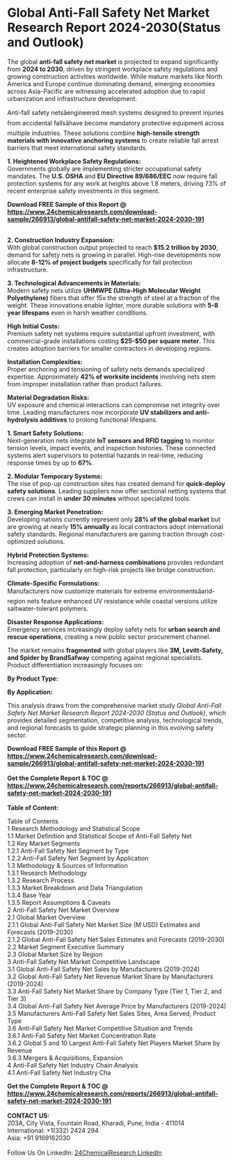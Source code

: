 <h1>Global Anti-Fall Safety Net Market Research Report 2024-2030(Status and Outlook)</h1><p>The global <strong>anti-fall safety net market</strong> is projected to expand significantly from <strong>2024 to 2030</strong>, driven by stringent workplace safety regulations and growing construction activities worldwide. While mature markets like North America and Europe continue dominating demand, emerging economies across Asia-Pacific are witnessing accelerated adoption due to rapid urbanization and infrastructure development.</p><p>Anti-fall safety netsâengineered mesh systems designed to prevent injuries from accidental fallsâhave become mandatory protective equipment across multiple industries. These solutions combine <strong>high-tensile strength materials with innovative anchoring systems</strong> to create reliable fall arrest barriers that meet international safety standards.</p><p><strong>1. Heightened Workplace Safety Regulations:</strong><br>
Governments globally are implementing stricter occupational safety mandates. The <strong>U.S. OSHA</strong> and <strong>EU Directive 89/686/EEC</strong> now require fall protection systems for any work at heights above 1.8 meters, driving 73% of recent enterprise safety investments in this segment.</p><div><b>Download FREE Sample of this Report @ 
            <a href="https://www.24chemicalresearch.com/download-sample/266913/global-antifall-safety-net-market-2024-2030-191">
            https://www.24chemicalresearch.com/download-sample/266913/global-antifall-safety-net-market-2024-2030-191</a></b></div><br><p><strong>2. Construction Industry Expansion:</strong><br>
With global construction output projected to reach <strong>$15.2 trillion by 2030</strong>, demand for safety nets is growing in parallel. High-rise developments now allocate <strong>8-12% of project budgets</strong> specifically for fall protection infrastructure.</p><p><strong>3. Technological Advancements in Materials:</strong><br>
Modern safety nets utilize <strong>UHMWPE (Ultra-High Molecular Weight Polyethylene)</strong> fibers that offer 15x the strength of steel at a fraction of the weight. These innovations enable lighter, more durable solutions with <strong>5-8 year lifespans</strong> even in harsh weather conditions.</p><p><strong>High Initial Costs:</strong><br>
	Premium safety net systems require substantial upfront investment, with commercial-grade installations costing <strong>$25-$50 per square meter</strong>. This creates adoption barriers for smaller contractors in developing regions.</p><p><strong>Installation Complexities:</strong><br>
	Proper anchoring and tensioning of safety nets demands specialized expertise. Approximately <strong>42% of worksite incidents</strong> involving nets stem from improper installation rather than product failures.</p><p><strong>Material Degradation Risks:</strong><br>
	UV exposure and chemical interactions can compromise net integrity over time. Leading manufacturers now incorporate <strong>UV stabilizers and anti-hydrolysis additives</strong> to prolong functional lifespans.</p><p><strong>1. Smart Safety Solutions:</strong><br>
Next-generation nets integrate <strong>IoT sensors and RFID tagging</strong> to monitor tension levels, impact events, and inspection histories. These connected systems alert supervisors to potential hazards in real-time, reducing response times by up to <strong>67%</strong>.</p><p><strong>2. Modular Temporary Systems:</strong><br>
The rise of pop-up construction sites has created demand for <strong>quick-deploy safety solutions</strong>. Leading suppliers now offer sectional netting systems that crews can install in <strong>under 30 minutes</strong> without specialized tools.</p><p><strong>3. Emerging Market Penetration:</strong><br>
Developing nations currently represent only <strong>28% of the global market</strong> but are growing at nearly <strong>15% annually</strong> as local contractors adopt international safety standards. Regional manufacturers are gaining traction through cost-optimized solutions.</p><p><strong>Hybrid Protection Systems:</strong><br>
	Increasing adoption of <strong>net-and-harness combinations</strong> provides redundant fall protection, particularly on high-risk projects like bridge construction.</p><p><strong>Climate-Specific Formulations:</strong><br>
	Manufacturers now customize materials for extreme environmentsâarid-region nets feature enhanced UV resistance while coastal versions utilize saltwater-tolerant polymers.</p><p><strong>Disaster Response Applications:</strong><br>
	Emergency services increasingly deploy safety nets for <strong>urban search and rescue operations</strong>, creating a new public sector procurement channel.</p><p>The market remains <strong>fragmented</strong> with global players like <strong>3M, Levitt-Safety, and Spider by BrandSafway</strong> competing against regional specialists. Product differentiation increasingly focuses on:</p><p><strong>By Product Type:</strong></p><p><strong>By Application:</strong></p><p>This analysis draws from the comprehensive market study <em>Global Anti-Fall Safety Net Market Research Report 2024-2030 (Status and Outlook)</em>, which provides detailed segmentation, competitive analysis, technological trends, and regional forecasts to guide strategic planning in this evolving safety sector.</p><div><b>Download FREE Sample of this Report @ 
            <a href="https://www.24chemicalresearch.com/download-sample/266913/global-antifall-safety-net-market-2024-2030-191">
            https://www.24chemicalresearch.com/download-sample/266913/global-antifall-safety-net-market-2024-2030-191</a></b></div><br><div><b>Get the Complete Report & TOC @ 
            <a href="https://www.24chemicalresearch.com/reports/266913/global-antifall-safety-net-market-2024-2030-191">
            https://www.24chemicalresearch.com/reports/266913/global-antifall-safety-net-market-2024-2030-191</a></b></div><br>
            <b>Table of Content:</b><p>Table of Contents<br />
1 Research Methodology and Statistical Scope<br />
1.1 Market Definition and Statistical Scope of Anti-Fall Safety Net<br />
1.2 Key Market Segments<br />
1.2.1 Anti-Fall Safety Net Segment by Type<br />
1.2.2 Anti-Fall Safety Net Segment by Application<br />
1.3 Methodology & Sources of Information<br />
1.3.1 Research Methodology<br />
1.3.2 Research Process<br />
1.3.3 Market Breakdown and Data Triangulation<br />
1.3.4 Base Year<br />
1.3.5 Report Assumptions & Caveats<br />
2 Anti-Fall Safety Net Market Overview<br />
2.1 Global Market Overview<br />
2.1.1 Global Anti-Fall Safety Net Market Size (M USD) Estimates and Forecasts (2019-2030)<br />
2.1.2 Global Anti-Fall Safety Net Sales Estimates and Forecasts (2019-2030)<br />
2.2 Market Segment Executive Summary<br />
2.3 Global Market Size by Region<br />
3 Anti-Fall Safety Net Market Competitive Landscape<br />
3.1 Global Anti-Fall Safety Net Sales by Manufacturers (2019-2024)<br />
3.2 Global Anti-Fall Safety Net Revenue Market Share by Manufacturers (2019-2024)<br />
3.3 Anti-Fall Safety Net Market Share by Company Type (Tier 1, Tier 2, and Tier 3)<br />
3.4 Global Anti-Fall Safety Net Average Price by Manufacturers (2019-2024)<br />
3.5 Manufacturers Anti-Fall Safety Net Sales Sites, Area Served, Product Type<br />
3.6 Anti-Fall Safety Net Market Competitive Situation and Trends<br />
3.6.1 Anti-Fall Safety Net Market Concentration Rate<br />
3.6.2 Global 5 and 10 Largest Anti-Fall Safety Net Players Market Share by Revenue<br />
3.6.3 Mergers & Acquisitions, Expansion<br />
4 Anti-Fall Safety Net Industry Chain Analysis<br />
4.1 Anti-Fall Safety Net Industry Cha</p><div><b>Get the Complete Report & TOC @ 
            <a href="https://www.24chemicalresearch.com/reports/266913/global-antifall-safety-net-market-2024-2030-191">
            https://www.24chemicalresearch.com/reports/266913/global-antifall-safety-net-market-2024-2030-191</a></b></div><br><b>CONTACT US:</b><br>
            203A, City Vista, Fountain Road, Kharadi, Pune, India - 411014<br>
            International: +1(332) 2424 294<br>
            Asia: +91 9169162030 <br><br>
            Follow Us On LinkedIn: <a href="https://www.linkedin.com/company/24chemicalresearch/">24ChemicalResearch LinkedIn</a>